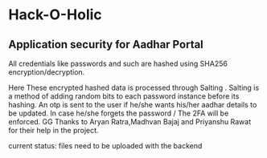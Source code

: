 # Hack-O-Holic
## Application security for Aadhar Portal

All credentials like passwords and such are hashed using SHA256 encryption/decryption.

Here These encrypted hashed data is processed through Salting .
Salting is a method of adding random bits to each password instance before its hashing.
An otp is sent to the user if he/she wants his/her aadhar details to be updated.
In case he/she forgets the password / The 2FA will be enforced.
GG
Thanks to Aryan Ratra,Madhvan Bajaj and Priyanshu Rawat for their help in the project.

current status: files need to be uploaded with the backend

